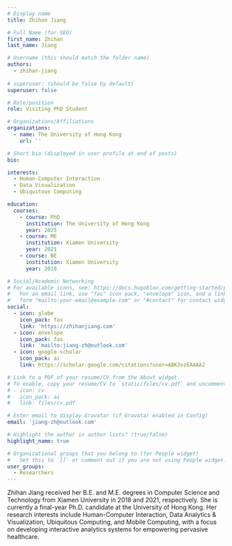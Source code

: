 ```yaml
---
# Display name
title: Zhihan Jiang

# Full Name (for SEO)
first_name: Zhihan
last_name: Jiang

# Username (this should match the folder name)
authors:
  - zhihan-jiang
  
# superuser: (should be false by default)
superuser: false

# Role/position
role: Visiting PhD Student

# Organizations/Affiliations
organizations:
  - name: The University of Hong Kong
    url: ''

# Short bio (displayed in user profile at end of posts)
bio: 

interests:
  - Human-Computer Interaction
  - Data Visualization
  - Ubiquitous Computing

education:
  courses:
    - course: PhD
      institution: The University of Hong Kong
      year: 2025
    - course: ME
      institution: Xiamen University
      year: 2021
    - course: BE
      institution: Xiamen University
      year: 2018

# Social/Academic Networking
# For available icons, see: https://docs.hugoblox.com/getting-started/page-builder/#icons
#   For an email link, use "fas" icon pack, "envelope" icon, and a link in the
#   form "mailto:your-email@example.com" or "#contact" for contact widget.
social:
  - icon: globe
    icon_pack: fas
    link: 'https://zhihanjiang.com'
  - icon: envelope
    icon_pack: fas
    link: 'mailto:jiang-zh@outlook.com'
  - icon: google-scholar
    icon_pack: ai
    link: https://scholar.google.com/citations?user=ABK3vzEAAAAJ

# Link to a PDF of your resume/CV from the About widget.
# To enable, copy your resume/CV to `static/files/cv.pdf` and uncomment the lines below.
# - icon: cv
#   icon_pack: ai
#   link: files/cv.pdf

# Enter email to display Gravatar (if Gravatar enabled in Config)
email: 'jiang-zh@outlook.com'

# Highlight the author in author lists? (true/false)
highlight_name: true

# Organizational groups that you belong to (for People widget)
#   Set this to `[]` or comment out if you are not using People widget.
user_groups:
  - Researchers
---
```


Zhihan Jiang received her B.E. and M.E. degrees in Computer Science and Technology from Xiamen University in 2018 and 2021, respectively. She is currently a final-year Ph.D. candidate at the University of Hong Kong. Her research interests include Human-Computer Interaction, Data Analytics & Visualization, Ubiquitous Computing, and Mobile Computing, with a focus on developing interactive analytics systems for empowering pervasive healthcare.